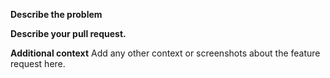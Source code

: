 **Describe the problem**

**Describe your pull request.**

**Additional context**
Add any other context or screenshots about the feature request here.
